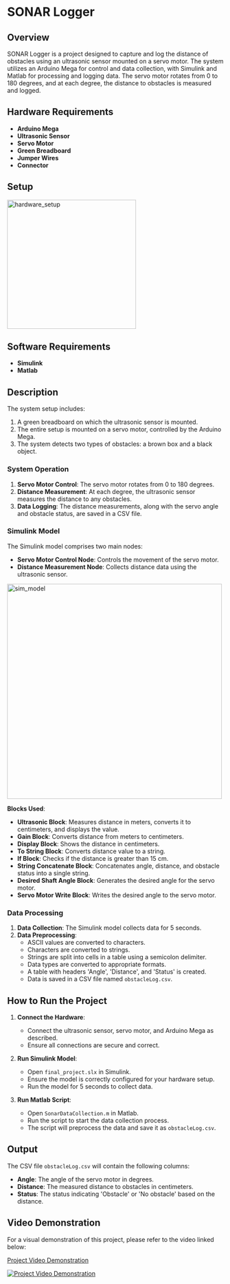 # SONAR Logger

## Overview

SONAR Logger is a project designed to capture and log the distance of obstacles using an ultrasonic sensor mounted on a servo motor. The system utilizes an Arduino Mega for control and data collection, with Simulink and Matlab for processing and logging data. The servo motor rotates from 0 to 180 degrees, and at each degree, the distance to obstacles is measured and logged.

## Hardware Requirements

- **Arduino Mega**
- **Ultrasonic Sensor**
- **Servo Motor**
- **Green Breadboard**
- **Jumper Wires**
- **Connector**

## Setup

<img height=300 alt="hardware_setup" src="https://github.com/dheerajkallakuri/SONAR_Logger/assets/23552796/bedf2551-790f-43e4-b85b-6abe5f259c4f">

## Software Requirements

- **Simulink**
- **Matlab**

## Description

The system setup includes:
1. A green breadboard on which the ultrasonic sensor is mounted.
2. The entire setup is mounted on a servo motor, controlled by the Arduino Mega.
3. The system detects two types of obstacles: a brown box and a black object.

### System Operation

1. **Servo Motor Control**: The servo motor rotates from 0 to 180 degrees.
2. **Distance Measurement**: At each degree, the ultrasonic sensor measures the distance to any obstacles.
3. **Data Logging**: The distance measurements, along with the servo angle and obstacle status, are saved in a CSV file.

### Simulink Model

The Simulink model comprises two main nodes:
- **Servo Motor Control Node**: Controls the movement of the servo motor.
- **Distance Measurement Node**: Collects distance data using the ultrasonic sensor.

<img width="500" alt="sim_model" src="https://github.com/dheerajkallakuri/SONAR_Logger/assets/23552796/0f8ad98e-0872-427e-8be0-53174d7bcc33">

**Blocks Used**:
- **Ultrasonic Block**: Measures distance in meters, converts it to centimeters, and displays the value.
- **Gain Block**: Converts distance from meters to centimeters.
- **Display Block**: Shows the distance in centimeters.
- **To String Block**: Converts distance value to a string.
- **If Block**: Checks if the distance is greater than 15 cm.
- **String Concatenate Block**: Concatenates angle, distance, and obstacle status into a single string.
- **Desired Shaft Angle Block**: Generates the desired angle for the servo motor.
- **Servo Motor Write Block**: Writes the desired angle to the servo motor.

### Data Processing

1. **Data Collection**: The Simulink model collects data for 5 seconds.
2. **Data Preprocessing**:
   - ASCII values are converted to characters.
   - Characters are converted to strings.
   - Strings are split into cells in a table using a semicolon delimiter.
   - Data types are converted to appropriate formats.
   - A table with headers 'Angle', 'Distance', and 'Status' is created.
   - Data is saved in a CSV file named `obstacleLog.csv`.

## How to Run the Project

1. **Connect the Hardware**:
   - Connect the ultrasonic sensor, servo motor, and Arduino Mega as described.
   - Ensure all connections are secure and correct.

2. **Run Simulink Model**:
   - Open `final_project.slx` in Simulink.
   - Ensure the model is correctly configured for your hardware setup.
   - Run the model for 5 seconds to collect data.

3. **Run Matlab Script**:
   - Open `SonarDataCollection.m` in Matlab.
   - Run the script to start the data collection process.
   - The script will preprocess the data and save it as `obstacleLog.csv`.

## Output

The CSV file `obstacleLog.csv` will contain the following columns:
- **Angle**: The angle of the servo motor in degrees.
- **Distance**: The measured distance to obstacles in centimeters.
- **Status**: The status indicating 'Obstacle' or 'No obstacle' based on the distance.

## Video Demonstration

For a visual demonstration of this project, please refer to the video linked below:

[Project Video Demonstration](https://youtu.be/tW3jClIxz8g)

[![Project Video Demonstration](https://img.youtube.com/vi/VDk1paHKaMc/0.jpg)](https://www.youtube.com/watch?v=VDk1paHKaMc)
